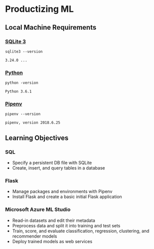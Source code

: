# Productizing ML

## Local Machine Requirements
### [SQLite 3](https://www.sqlite.org/index.html)

`sqlite3 --version`
```
3.24.0 ...
```

### [Python](http://docs.python-guide.org/en/latest/starting/installation/)

`python -version`
```
Python 3.6.1
```

### [Pipenv](https://docs.pipenv.org/)
`pipenv --version`
```
pipenv, version 2018.6.25
```

## Learning Objectives

### SQL
* Specify a persistent DB file with SQLite
* Create, insert, and query tables in a database

### Flask
* Manage packages and environments with Pipenv
* Install Flask and create a basic initial Flask application

### Microsoft Azure ML Studio
* Read-in datasets and edit their metadata
* Preprocess data and split it into training and test sets
* Train, score, and evaluate classification, regression, clustering, and recommender models
* Deploy trained models as web services
